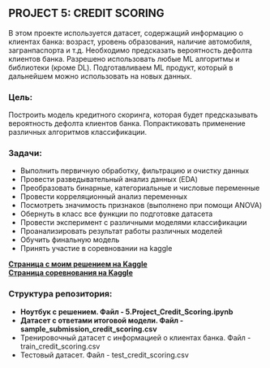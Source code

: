 ## PROJECT 5: CREDIT SCORING  
В этом проекте используется датасет, содержащий информацию о клиентах банка: возраст, уровень образования, наличие автомобиля, загранпаспорта и т.д. Необходимо предсказать вероятность дефолта клиентов банка. Разрешено использовать любые ML алгоритмы и библиотеки (кроме DL). Подготавливаем ML продукт, который в дальнейшем можно использовать на новых данных.

### Цель:
Построить модель кредитного скоринга, которая будет предсказывать вероятность дефолта клиентов банка. Попрактиковать применение различных алгоритмов классификации.

### Задачи:  
- Выполнить первичную обработку, фильтрацию и очистку данных 
- Провести разведывательный анализ данных (EDA)  
- Преобразовать бинарные, категориальные и числовые переменные  
- Провести корреляционный анализ переменных  
- Посмотреть значимость признаков (выполнено при помощи ANOVA)   
- Обернуть в класс все функции по подготовке датасета  
- Провести эксперимент с различными моделями классификации
- Проанализировать результат работы различных моделей  
- Обучить финальную модель  
- Принять участие в соревновании на kaggle

<a href="https://www.kaggle.com/angelikasung/competitions">**Страница с моим решением на Kaggle**</a>     
<a href="https://www.kaggle.com/competitions/sf-scoring/overview">**Страница соревнования на Kaggle**</a> 

### Структура репозитория:  
- **Ноутбук с решением. Файл - 5.Project_Credit_Scoring.ipynb**   
- **Датасет с ответами итоговой модели. Файл - sample_submission_credit_scoring.csv**  
- Тренировочный датасет с информацией о клиентах банка. Файл - train_credit_scoring.csv 
- Тестовый датасет. Файл - test_credit_scoring.csv    
